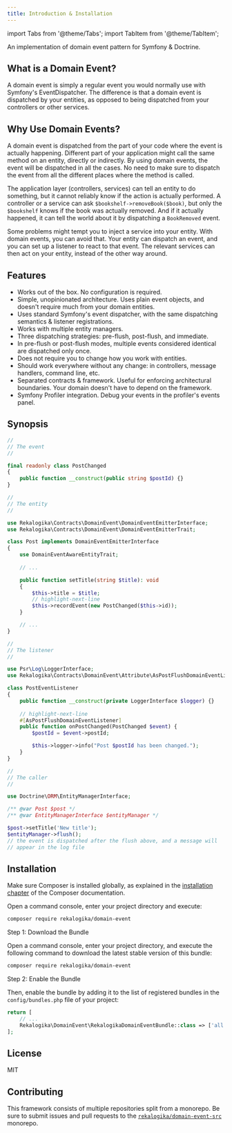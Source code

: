 ```yaml
---
title: Introduction & Installation
---
```


import Tabs from '@theme/Tabs';
import TabItem from '@theme/TabItem';

An implementation of domain event pattern for Symfony & Doctrine.

## What is a Domain Event?

A domain event is simply a regular event you would normally use with Symfony's
EventDispatcher. The difference is that a domain event is dispatched by your
entities, as opposed to being dispatched from your controllers or other
services.

## Why Use Domain Events?

A domain event is dispatched from the part of your code where the event is
actually happening. Different part of your application might call the same
method on an entity, directly or indirectly. By using domain events, the event
will be dispatched in all the cases. No need to make sure to dispatch the event
from all the different places where the method is called.

The application layer (controllers, services) can tell an entity to do
something, but it cannot reliably know if the action is actually performed. A
controller or a service can ask `$bookshelf->removeBook($book)`, but only the
`$bookshelf` knows if the book was actually removed. And if it actually
happened, it can tell the world about it by dispatching a `BookRemoved` event.

Some problems might tempt you to inject a service into your entity. With domain
events, you can avoid that. Your entity can dispatch an event, and you can set
up a listener to react to that event. The relevant services can then act on your
entity, instead of the other way around.

## Features

* Works out of the box. No configuration is required.
* Simple, unopinionated architecture. Uses plain event objects, and doesn't
  require much from your domain entities.
* Uses standard Symfony's event dispatcher, with the same dispatching semantics
  & listener registrations.
* Works with multiple entity managers.
* Three dispatching strategies: pre-flush, post-flush, and immediate.
* In pre-flush or post-flush modes, multiple events considered identical are
  dispatched only once.
* Does not require you to change how you work with entities.
* Should work everywhere without any change: in controllers, message handlers,
  command line, etc.
* Separated contracts & framework. Useful for enforcing architectural
  boundaries. Your domain doesn't have to depend on the framework.
* Symfony Profiler integration. Debug your events in the profiler's events
  panel.

## Synopsis

```php
//
// The event
//

final readonly class PostChanged
{
    public function __construct(public string $postId) {}
}

//
// The entity
//

use Rekalogika\Contracts\DomainEvent\DomainEventEmitterInterface;
use Rekalogika\Contracts\DomainEvent\DomainEventEmitterTrait;

class Post implements DomainEventEmitterInterface
{
    use DomainEventAwareEntityTrait;
    
    // ...

    public function setTitle(string $title): void
    {
        $this->title = $title;
        // highlight-next-line
        $this->recordEvent(new PostChanged($this->id));
    }

    // ...
}

//
// The listener
//

use Psr\Log\LoggerInterface;
use Rekalogika\Contracts\DomainEvent\Attribute\AsPostFlushDomainEventListener;

class PostEventListener
{
    public function __construct(private LoggerInterface $logger) {}
    
    // highlight-next-line
    #[AsPostFlushDomainEventListener]
    public function onPostChanged(PostChanged $event) {
        $postId = $event->postId;

        $this->logger->info("Post $postId has been changed.");
    }
}

//
// The caller
//

use Doctrine\ORM\EntityManagerInterface;

/** @var Post $post */
/** @var EntityManagerInterface $entityManager */

$post->setTitle('New title');
$entityManager->flush();
// the event is dispatched after the flush above, and a message will
// appear in the log file
```

## Installation

Make sure Composer is installed globally, as explained in the
[installation chapter](https://getcomposer.org/doc/00-intro.md)
of the Composer documentation.

<Tabs>
<TabItem value="flex" label="With Symfony Flex">

Open a command console, enter your project directory and execute:

```bash
composer require rekalogika/domain-event
```
</TabItem>

<TabItem value="noflex" label="Without Symfony Flex">

Step 1: Download the Bundle

Open a command console, enter your project directory, and execute the
following command to download the latest stable version of this bundle:

```bash
composer require rekalogika/domain-event
```

Step 2: Enable the Bundle

Then, enable the bundle by adding it to the list of registered bundles
in the `config/bundles.php` file of your project:

```php title=config/bundles.php
return [
    // ...
    Rekalogika\DomainEvent\RekalogikaDomainEventBundle::class => ['all' => true],
];
```
</TabItem>
</Tabs>

## License

MIT

## Contributing

This framework consists of multiple repositories split from a monorepo. Be
sure to submit issues and pull requests to the
[`rekalogika/domain-event-src`](https://github.com/rekalogika/domain-event-src) monorepo.